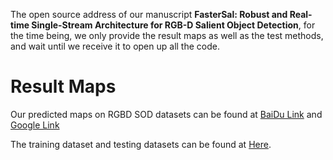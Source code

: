 The open source address of our manuscript **FasterSal: Robust and Real-time Single-Stream Architecture for RGB-D Salient Object Detection**, for the time being, we only provide the result maps as well as the test methods, and wait until we receive it to open up all the code.
 
# Result Maps
Our predicted maps on RGBD SOD datasets can be found at [BaiDu Link](https://pan.baidu.com/s/11JjNX8BCjQkoZHvT3cpJpQ?pwd=Fast) and [Google Link](https://drive.google.com/file/d/1hsRvbdfTd0vl8DqJuSAqAoztN1TOr-Yt/view?usp=drive_link)

The training dataset and testing datasets can be found at [Here](https://github.com/jiwei0921/RGBD-SOD-datasets).
